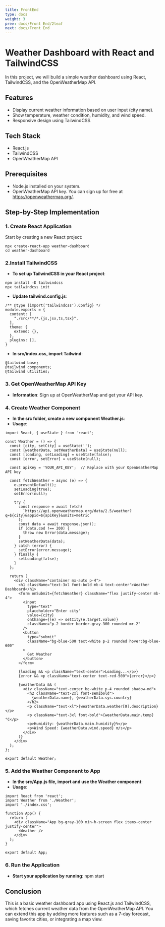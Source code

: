 ```yaml
---
title: FrontEnd
type: docs
weight: 3
prev: docs/Front End/2leaf
next: docs/Front End
---
```


# Weather Dashboard with React and TailwindCSS

In this project, we will build a simple weather dashboard using React, TailwindCSS, and the OpenWeatherMap API.

## Features

- Display current weather information based on user input (city name).
- Show temperature, weather condition, humidity, and wind speed.
- Responsive design using TailwindCSS.

## Tech Stack

- React.js
- TailwindCSS
- OpenWeatherMap API

## Prerequisites

- Node.js installed on your system.
- OpenWeatherMap API key. You can sign up for free at https://openweathermap.org/.

## Step-by-Step Implementation

### 1. Create React Application

Start by creating a new React project:

```
npx create-react-app weather-dashboard
cd weather-dashboard
```

### 2.Install TailwindCSS

- **To set up TailwindCSS in your React project**:

```
npm install -D tailwindcss
npx tailwindcss init

```

- **Update tailwind.config.js**:

```
/** @type {import('tailwindcss').Config} */
module.exports = {
  content: [
    "./src/**/*.{js,jsx,ts,tsx}",
  ],
  theme: {
    extend: {},
  },
  plugins: [],
}

```

- **In src/index.css, import Tailwind**:

```
@tailwind base;
@tailwind components;
@tailwind utilities;

```

### 3. Get OpenWeatherMap API Key

- **Information**: Sign up at OpenWeatherMap and get your API key.

### 4. Create Weather Component

- **In the src folder, create a new component Weather.js**:
- **Usage**:

```
import React, { useState } from 'react';

const Weather = () => {
  const [city, setCity] = useState('');
  const [weatherData, setWeatherData] = useState(null);
  const [loading, setLoading] = useState(false);
  const [error, setError] = useState(null);

  const apiKey = 'YOUR_API_KEY';  // Replace with your OpenWeatherMap API key

  const fetchWeather = async (e) => {
    e.preventDefault();
    setLoading(true);
    setError(null);

    try {
      const response = await fetch(
        `https://api.openweathermap.org/data/2.5/weather?q=${city}&appid=${apiKey}&units=metric`
      );
      const data = await response.json();
      if (data.cod !== 200) {
        throw new Error(data.message);
      }
      setWeatherData(data);
    } catch (error) {
      setError(error.message);
    } finally {
      setLoading(false);
    }
  };

  return (
    <div className="container mx-auto p-4">
      <h1 className="text-3xl font-bold mb-4 text-center">Weather Dashboard</h1>
      <form onSubmit={fetchWeather} className="flex justify-center mb-4">
        <input
          type="text"
          placeholder="Enter city"
          value={city}
          onChange={(e) => setCity(e.target.value)}
          className="p-2 border border-gray-300 rounded mr-2"
        />
        <button
          type="submit"
          className="bg-blue-500 text-white p-2 rounded hover:bg-blue-600"
        >
          Get Weather
        </button>
      </form>

      {loading && <p className="text-center">Loading...</p>}
      {error && <p className="text-center text-red-500">{error}</p>}

      {weatherData && (
        <div className="text-center bg-white p-4 rounded shadow-md">
          <h2 className="text-2xl font-semibold">
            {weatherData.name}, {weatherData.sys.country}
          </h2>
          <p className="text-xl">{weatherData.weather[0].description}</p>
          <p className="text-3xl font-bold">{weatherData.main.temp}°C</p>
          <p>Humidity: {weatherData.main.humidity}%</p>
          <p>Wind Speed: {weatherData.wind.speed} m/s</p>
        </div>
      )}
    </div>
  );
};

export default Weather;

```

### 5. Add the Weather Component to App

- **In the src/App.js file, import and use the Weather component**:
- **Usage**:

```
import React from 'react';
import Weather from './Weather';
import './index.css';

function App() {
  return (
    <div className="App bg-gray-100 min-h-screen flex items-center justify-center">
      <Weather />
    </div>
  );
}

export default App;

```

### 6. Run the Application

- **Start your application by running**: npm start

## Conclusion

This is a basic weather dashboard app using React.js and TailwindCSS, which fetches current weather data from the OpenWeatherMap API. You can extend this app by adding more features such as a 7-day forecast, saving favorite cities, or integrating a map view.

```

```
